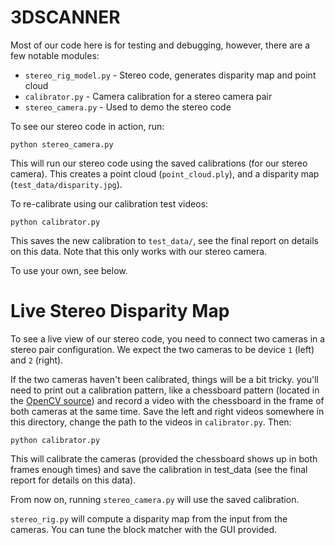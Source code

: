3DSCANNER
========

Most of our code here is for testing and debugging, however, there are a few
notable modules:

* `stereo_rig_model.py` - Stereo code, generates disparity map and point cloud
* `calibrator.py` - Camera calibration for a stereo camera pair
* `stereo_camera.py` - Used to demo the stereo code

To see our stereo code in action, run:

`python stereo_camera.py`

This will run our stereo code using the saved calibrations (for our stereo camera).
This creates a point cloud (`point_cloud.ply`), and a disparity map (`test_data/disparity.jpg`).

To re-calibrate using our calibration test videos:

`python calibrator.py`

This saves the new calibration to `test_data/`, see the final report on details
on this data. Note that this only works with our stereo camera.

To use your own, see below.

# Live Stereo Disparity Map

To see a live view of our stereo code, you need to connect two cameras in a
stereo pair configuration.
We expect the two cameras to be device `1` (left) and `2` (right).

If the two cameras haven't been calibrated, things will be a bit tricky. you'll
need to print out a calibration pattern, like a chessboard pattern (located in
the [OpenCV source](https://raw.githubusercontent.com/Itseez/opencv/master/doc/pattern.png))
and record a video with the chessboard in the frame of both cameras at the same time.
Save the left and right videos somewhere in this directory, change the path to
the videos in `calibrator.py`. Then:

`python calibrator.py`

This will calibrate the cameras (provided the chessboard shows up in both frames
enough times) and save the calibration in test_data (see the final report for
details on this data).

From now on, running `stereo_camera.py` will use the saved calibration. 

`stereo_rig.py` will compute a disparity map from the input from the cameras.
You can tune the block matcher with the GUI provided.


